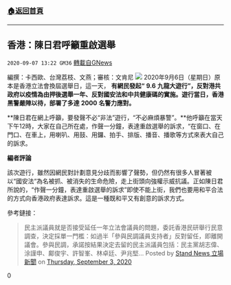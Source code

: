 ###  [:house:返回首頁](https://github.com/ourhimalayas/txt)
---

## 香港：陳日君呼籲重啟選舉
`2020-09-07 13:22 GM36` [轉載自GNews](https://gnews.org/zh-hant/339749/)

編撰：卡西歐、台灣荔枝、文燕；審核：文肯尼
![](https://s3.amazonaws.com/gnews-media-offload/wp-content/uploads/2020/09/07132114/907_4.jpg)
2020年9月6日（星期日）原本是香港立法會換屆選舉日，這一天， **有網民發起“** **9.6** **九龍大遊行”，反對港共政府以疫情為由押後選舉一年、反對國安法和中共健康碼的實施。遊行當日，香港黑警嚴陣以待，部署了多達** **2000** **名警力應對。**

**陳日君在網上呼籲，要發聲不必“非法”遊行，“不必麻煩暴警”。**他呼籲在當天下午12時，大家在自己所在處，作聲一分鐘，表達重啟選舉的訴求，“在窗口、在門口、在車上，用喇叭、用鼓、用鑼、拍手、排版、播音、播歌等方式來表大自己的訴求。

**編者評論**

該次遊行，雖然因網民對計劃意見分歧而影響了聲勢，但仍然有很多人冒著被以“國安法“為名被抓、被消失的生命危險，走上街頭向強權示威抗議。正如陳日君所說的，“作聲一分鐘，表達重啟選舉的訴求”即使不能上街，我們也要用和平合法的方式向香港政府表達訴求。這是一種既和平又有創意的訴求方式。

參考鏈接：

> 民主派議員就是否接受延任一年立法會議員的問題，委託香港民研舉行民意調查，決定採單一門檻：如過半「參與民調議員支持者」反對留任，即離開議會。參與民調，承諾按結果決定去留的民主派議員包括：民主黨胡志偉、涂謹申、鄺俊宇、許智峯、林卓廷、尹兆堅…
> Posted by [Stand News 立場新聞](https://www.facebook.com/standnewshk/) on [Thursday, September 3, 2020](https://www.facebook.com/standnewshk/photos/a.720050934747196/3424595750959354/?type=3)



0
